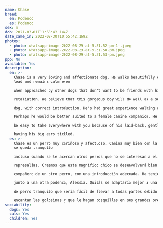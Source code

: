 ```yaml
---
name: Chase
breed:
  en: Podenco
  es: Podenco
sex: m
dob: 2021-03-01T11:55:42.144Z
date_came_in: 2022-08-30T10:55:42.169Z
photos:
  - photo: whatsapp-image-2022-08-29-at-5.31.52-pm-1-.jpeg
  - photo: whatsapp-image-2022-08-29-at-5.31.50-pm.jpeg
  - photo: whatsapp-image-2022-08-29-at-5.31.53-pm.jpeg
ppp: No
available: Yes
description:
  en: >-
    Chase is a very loving and affectionate dog. He walks beautifully on the
    lead and remains calm even

    when approached by other dogs that don't want to be friends with him. No signs of aggression or

    retaliation. We believe that this gorgeous boy will do well as a solo pet, or as a companion to the right

    dog, with correct introduction. He's had great experience walking alongside another podenco, Alessia.

    Perhaps he would be better suited to a female canine companion. He's the type of calm dog that would

    be easy to take everywhere with you because of his laid-back, gentle nature. He loves his treats and

    having his big ears tickled.
  es: >-
    Chase es un perro muy cariñoso y afectuoso. Camina muy bien con la correa y
    se queda tranquilo

    incluso cuando se le acercan otros perros que no se interesan a el. No hay signos de agresión o

    represalias. Creemos que este magnífico chico se desenvolverá bien como mascota sola, o como

    compañero de un otro perro, con una introducción adecuada. Ha tenido una gran experiencia paseando

    junto a una otra podenca, Alessia. Quizás se adaptaría mejor a una compañera canina hembra. Es el tipo

    de perro tranquilo que sería fácil de llevar a todas partes debido a su naturaleza relajada y gentil. Le

    encantan las golosinas y que le hagan cosquillas en sus grandes orejas.
sociability:
  dogs: Yes
  cats: Yes
  children: Yes
---
```

